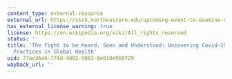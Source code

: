 ```yaml
---
content_type: external-resource
external_url: https://cssh.northeastern.edu/upcoming-event-to-examine-covid-19-and-health-disaparities/
has_external_license_warning: true
license: https://en.wikipedia.org/wiki/All_rights_reserved
status: ''
title: 'The Fight to be Heard, Seen and Understood: Uncovering Covid-19 Policies and
  Practices in Global Health'
uid: 77ae36a6-774d-4882-9063-0e010e9b9729
wayback_url: ''
---
```

